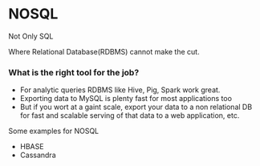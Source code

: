 # NOSQL
Not Only SQL  

Where Relational Database(RDBMS) cannot make the cut.


### What is the right tool for the job?
- For analytic queries RDBMS like Hive, Pig, Spark work great.
- Exporting data to MySQL is plenty fast for most applications too
- But if you wort at a gaint scale, export your data to a non relational DB for fast and scalable serving of that data to a web application, etc.

Some examples for NOSQL
- HBASE 
- Cassandra